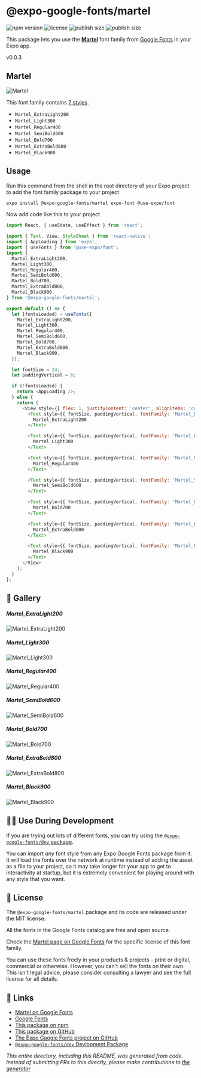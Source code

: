 # @expo-google-fonts/martel

![npm version](https://flat.badgen.net/npm/v/@expo-google-fonts/martel)
![license](https://flat.badgen.net/github/license/expo/google-fonts)
![publish size](https://flat.badgen.net/packagephobia/install/@expo-google-fonts/martel)
![publish size](https://flat.badgen.net/packagephobia/publish/@expo-google-fonts/martel)

This package lets you use the [**Martel**](https://fonts.google.com/specimen/Martel) font family from [Google Fonts](https://fonts.google.com/) in your Expo app.

v0.0.3

## Martel

![Martel](./font-family.png)

This font family contains [7 styles](#-gallery).

- `Martel_ExtraLight200`
- `Martel_Light300`
- `Martel_Regular400`
- `Martel_SemiBold600`
- `Martel_Bold700`
- `Martel_ExtraBold800`
- `Martel_Black900`

## Usage

Run this command from the shell in the root directory of your Expo project to add the font family package to your project
```sh
expo install @expo-google-fonts/martel expo-font @use-expo/font
```

Now add code like this to your project
```js
import React, { useState, useEffect } from 'react';

import { Text, View, StyleSheet } from 'react-native';
import { AppLoading } from 'expo';
import { useFonts } from '@use-expo/font';
import {
  Martel_ExtraLight200,
  Martel_Light300,
  Martel_Regular400,
  Martel_SemiBold600,
  Martel_Bold700,
  Martel_ExtraBold800,
  Martel_Black900,
} from '@expo-google-fonts/martel';

export default () => {
  let [fontsLoaded] = useFonts({
    Martel_ExtraLight200,
    Martel_Light300,
    Martel_Regular400,
    Martel_SemiBold600,
    Martel_Bold700,
    Martel_ExtraBold800,
    Martel_Black900,
  });

  let fontSize = 24;
  let paddingVertical = 6;

  if (!fontsLoaded) {
    return <AppLoading />;
  } else {
    return (
      <View style={{ flex: 1, justifyContent: 'center', alignItems: 'center' }}>
        <Text style={{ fontSize, paddingVertical, fontFamily: 'Martel_ExtraLight200' }}>
          Martel_ExtraLight200
        </Text>

        <Text style={{ fontSize, paddingVertical, fontFamily: 'Martel_Light300' }}>
          Martel_Light300
        </Text>

        <Text style={{ fontSize, paddingVertical, fontFamily: 'Martel_Regular400' }}>
          Martel_Regular400
        </Text>

        <Text style={{ fontSize, paddingVertical, fontFamily: 'Martel_SemiBold600' }}>
          Martel_SemiBold600
        </Text>

        <Text style={{ fontSize, paddingVertical, fontFamily: 'Martel_Bold700' }}>
          Martel_Bold700
        </Text>

        <Text style={{ fontSize, paddingVertical, fontFamily: 'Martel_ExtraBold800' }}>
          Martel_ExtraBold800
        </Text>

        <Text style={{ fontSize, paddingVertical, fontFamily: 'Martel_Black900' }}>
          Martel_Black900
        </Text>
      </View>
    );
  }
};

```

## 🔡 Gallery

##### Martel_ExtraLight200
![Martel_ExtraLight200](./c4024da71647bc66c6880037b41d29ad5ae7b5426518ad225ee14562d6dae75a.ttf.png)

##### Martel_Light300
![Martel_Light300](./138cff935a5284819d91b6908fed6fc1cb770eddf8d812c17ef1dc6092010fb9.ttf.png)

##### Martel_Regular400
![Martel_Regular400](./0bd68a5be6ee9107bc21ade86bd0199d47d96c7895a7a1c2c3080377779b268a.ttf.png)

##### Martel_SemiBold600
![Martel_SemiBold600](./d22af0f3a51da296280637f9124f2579cf8b495c74ce080f84aca6ad6c12c889.ttf.png)

##### Martel_Bold700
![Martel_Bold700](./5b81175087fcd5061785115771a9e1c7ab3c69ca0de682426b8338a372e23153.ttf.png)

##### Martel_ExtraBold800
![Martel_ExtraBold800](./3e03eaab1b6ec761214d4dc76edf835a3eafc1c7170942a240f46c25a571bd41.ttf.png)

##### Martel_Black900
![Martel_Black900](./8d00654db8f5901e4a51129ff21160fe34513ff2284309ccd0b00cc79684c7cb.ttf.png)


## 👩‍💻 Use During Development

If you are trying out lots of different fonts, you can try using the [`@expo-google-fonts/dev` package](https://github.com/expo/google-fonts/tree/master/font-packages/dev#readme).

You can import *any* font style from any Expo Google Fonts package from it. It will load the fonts
over the network at runtime instead of adding the asset as a file to your project, so it may take longer
for your app to get to interactivity at startup, but it is extremely convenient
for playing around with any style that you want.

## 📖 License

The `@expo-google-fonts/martel` package and its code are released under the MIT license.

All the fonts in the Google Fonts catalog are free and open source.

Check the [Martel page on Google Fonts](https://fonts.google.com/specimen/Martel) for the specific license of this font family.

You can use these fonts freely in your products & projects - print or digital, commercial or otherwise. However, you can't sell the fonts on their own. This isn't legal advice, please consider consulting a lawyer and see the full license for all details.

## 🔗 Links

- [Martel on Google Fonts](https://fonts.google.com/specimen/Martel)
- [Google Fonts](https://fonts.google.com/)
- [This package on npm](https://www.npmjs.com/package/@expo-google-fonts/martel)
- [This package on GitHub](https://github.com/expo/google-fonts/tree/master/font-packages/martel)
- [The Expo Google Fonts project on GitHub](https://github.com/expo/google-fonts)
- [`@expo-google-fonts/dev` Devlopment Package](https://github.com/expo/google-fonts/tree/master/font-packages/dev)


*This entire directory, including this README, was generated from code. Instead of submitting PRs to this directly, please make contributions to [the generator](https://github.com/expo/google-fonts/tree/master/packages/generator)*
